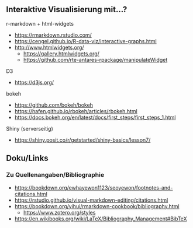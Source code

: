 ## Interaktive Visualisierung mit...?

r-markdown + html-widgets
* https://rmarkdown.rstudio.com/
* https://cengel.github.io/R-data-viz/interactive-graphs.html
* http://www.htmlwidgets.org/
  * https://gallery.htmlwidgets.org/
  * https://github.com/rte-antares-rpackage/manipulateWidget

D3
* https://d3js.org/

bokeh
* https://github.com/bokeh/bokeh
* https://hafen.github.io/rbokeh/articles/rbokeh.html
* https://docs.bokeh.org/en/latest/docs/first_steps/first_steps_1.html

Shiny (serverseitig)
* https://shiny.posit.co/r/getstarted/shiny-basics/lesson7/



## Doku/Links

### Zu Quellenangaben/Bibliographie

* https://bookdown.org/ewhayewon1123/seoyewon/footnotes-and-citations.html
* https://rstudio.github.io/visual-markdown-editing/citations.html
* https://bookdown.org/yihui/rmarkdown-cookbook/bibliography.html
  * https://www.zotero.org/styles
* https://en.wikibooks.org/wiki/LaTeX/Bibliography_Management#BibTeX